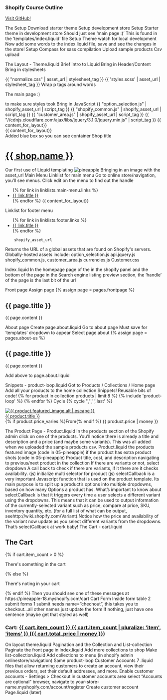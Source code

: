 ### Shopify Course Outline

[Visit GitHub!](www.github.com)

The Setup
Download starter theme
Setup development store
Setup Starter theme in development store
Should just see ‘main page :)’
This is found in the ‘templates/index.liquid’ file
Setup Theme watch for local development
Now add some words to the index.liquid file, save and see the changes in the store!
Setup Compass for sass compilation
Upload sample products
Csv upload

The Layout - Theme.liquid
Brief intro to Liquid
Bring in Header/Content
Bring in stylesheets
<meta name="viewport" content="width=device-width, initial-scale=1">
<title>{{ page_title}} - {{ shop.name }}</title>
{{ "normalize.css" | asset_url | stylesheet_tag }}
{{ 'styles.scss' | asset_url | stylesheet_tag }}
Wrap p tags around words <p>The main page :)</p> to make sure styles took
Bring in JavaScript
{{ "option_selection.js" | shopify_asset_url | script_tag }}
{{ "shopify_common.js" | shopify_asset_url | script_tag }}
{{ "customer_area.js"  | shopify_asset_url | script_tag }}
{{ "//cdnjs.cloudflare.com/ajax/libs/jquery/3.1.0/jquery.min.js" | script_tag }}
{{ content_for_layout}}
<div class="container">
      {{ content_for_layout}}
</div>
Added blue box so you can see container
Shop title
<h1><a href="/">{{ shop.name }}</a></h1>
Our first use of Liquid templating
<img src="{{'logo.svg' | asset_url}}" class="logo" alt="pineapple">
Bringing in an image with the asset_url
Main Menu  
Linklist for main menu
Go to online store/navigation, you’ll see menus.
Click edit on the menu to find out the handle
<ul>
	{% for link in linklists.main-menu.links %}
	 <li {% if link.active %}class="current"{% endif %}><a href="{{ link.url }}">{{ link.title }}</a></li>
	{% endfor %}
    {{ content_for_layout}}
  </ul>
Linklist for footer menu
<footer>
<ul>
{% for link in linklists.footer.links %}
<li {% if link.active %}class="current"{% endif %}><a href="{{ link.url }}">{{ link.title }}</a></li>
{% endfor %}
</ul>
</footer>




		shopify_asset_url
Returns the URL of a global assets that are found on Shopify's servers. Globally-hosted assets include:
option_selection.js
api.jquery.js
shopify_common.js,
customer_area.js
currencies.js
Customer.css

Index.liquid
In the homepage page of the in the shopify panel and the bottom of the page in the Search engine listing preview section, the ‘handle’ of the page is the last bit of the url

Front page
Assign page {% assign page = pages.frontpage %}
<h2>{{ page.title }}</h2>
<p>{{ page.content }}</p>
About page
Create page.about.liquid
Go to about page
Must save for ‘templates’ dropdown to appear
Select page.about
{% assign page = pages.about-us %}
<h2>{{ page.title }}</h2>
<p>{{ page.content }}</p>
Add above to page.about.liquid

Snippets - product-loop.liquid
Got to Products / Collections / Home page
Add all your products to the home collection
Snippets! Reusable bits of code!
{% for product in collection.products | limit:8 %}
      {% include 'product-loop' %}
    {% endfor %}
Cycle {% cycle '','','','last' %}

<div class="left {% cycle '','','','last' %}">
  <div>
    <a href="{{ product.url | within: collection }}">
      <img src="{{ product.featured_image.src | product_img_url: 'medium' }}" alt="{{ product.featured_image.alt | escape }}" />
    </a>
  </div>
  <div>
    <a href="{{ product.url | within: collection }}">
        {{ product.title }}
      </a>
  </div>
  <div >
    {% if product.price_varies %}From{% endif %}
    {{ product.price | money }}
  </div>
</div>

The Product Page - Product.liquid
In the products section of the Shopify admin click on one of the products.  You’ll notice there is already a title and description and a price (and maybe some variants).  This was all added when we uploaded the sample products csv.
Product.liquid
the products featured image (code in 05-pineapple)
if the product has extra product shots (code in 05-pineapple)
Product title, cost, and description
navigating to previous/next product in the collection
If there are variants or not, select dropdown
A call back to check if there are variants, if it there are it checks availability. (js)
initialize multi selector for product (js)
selectCallback is a very important Javascript function that is used on the product template. Its main purpose is to split up a product’s options into multiple dropdowns, based on how many Options a product has. What’s important to know about selectCallback is that it triggers every time a user selects a different variant using the dropdowns. This means that it can be used to output information of the currently-selected variant such as price, compare at price, SKU, inventory quantity, etc. (for a full list of what can be output, seehttp://wiki.shopify.com/Variant).Notice how the price and availability of the variant now update as you select different variants from the dropdowns. That’s selectCallback at work baby!
The Cart - cart.liquid
<h2>The Cart</h2>
{% if cart.item_count > 0 %}
<p>There's something in the cart</p>
{% else %}
<p>There's noting in your cart</p>
{% endif %}
Then you should see one of these messages at https://pineapple-18.myshopify.com/cart
Cart Form
Inside form table
2 submit forms
1 submit needs name=”chechout”, this takes you to checkout...all other names just update the form
If nothing, just have one sentence (maybe get that styled as well)
<h3>Cart: <a href="/cart">{{ cart.item_count }} {{ cart.item_count | pluralize: 'item', 'items' }} ({{ cart.total_price | money }})</a></h3>
On layout theme.liquid
Pagination and the Collection and List-collection
Paginate the front page in index.liquid
Add more collections to shop
Make list-collection.liquid
Add collections to menu (in shopify admin onlinestore/navigation)
Same product-loop
Customer Accounts
7 .liquid files that allow returning customers to create an account, view their previous orders, set their default addresses, and more.
Enable customer accounts - Settings > Checkout  in customer accounts area select “Accounts are optional”
 browser, navigate to your-store-name.myshopify.com/account/register
Create customer account
Page.liquid (later)
